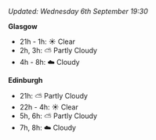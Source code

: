 *Updated: Wednesday 6th September 19:30*

**Glasgow**

* 21h - 1h: :sunny: Clear
* 2h, 3h: :partly_sunny: Partly Cloudy
* 4h - 8h: :cloud: Cloudy

**Edinburgh**

* 21h: :partly_sunny: Partly Cloudy
* 22h - 4h: :sunny: Clear
* 5h, 6h: :partly_sunny: Partly Cloudy
* 7h, 8h: :cloud: Cloudy
